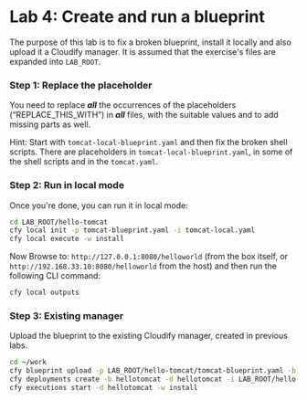 # Lab 4: Create and run a blueprint

The purpose of this lab is to fix a broken blueprint, install it locally and also upload it a Cloudify manager.
It is assumed that the exercise's files are expanded into `LAB_ROOT`.

### Step 1: Replace the placeholder

You need to replace **_all_** the occurrences of the placeholders (“REPLACE_THIS_WITH”) in **_all_** files, with the suitable values and to add missing parts as well.

Hint: Start with `tomcat-local-blueprint.yaml` and then fix the broken shell scripts.
There are placeholders in `tomcat-local-blueprint.yaml`, in some of the shell scripts and in the `tomcat.yaml`.

### Step 2: Run in local mode
Once you're done, you can run it in local mode:

```bash
cd LAB_ROOT/hello-tomcat
cfy local init -p tomcat-blueprint.yaml -i tomcat-local.yaml
cfy local execute -w install
```

Now Browse to: `http://127.0.0.1:8080/helloworld` (from the box itself, or `http://192.168.33.10:8080/helloworld` from the host) and then run the following CLI command:
```bash
cfy local outputs
```

### Step 3: Existing manager
Upload the blueprint to the existing Cloudify manager, created in previous labs.

```bash
cd ~/work
cfy blueprint upload -p LAB_ROOT/hello-tomcat/tomcat-blueprint.yaml -b hellotomcat
cfy deployments create -b hellotomcat -d hellotomcat -i LAB_ROOT/hello-tomcat/tomcat.yaml
cfy executions start -d hellotomcat -w install
```